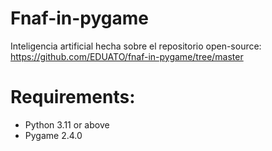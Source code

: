 # Fnaf-in-pygame

Inteligencia artificial hecha sobre el repositorio open-source: https://github.com/EDUATO/fnaf-in-pygame/tree/master


# Requirements:
- Python 3.11 or above
- Pygame 2.4.0
